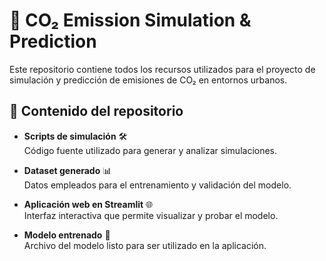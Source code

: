 # 🚗 CO₂ Emission Simulation & Prediction

Este repositorio contiene todos los recursos utilizados para el proyecto de simulación y predicción de emisiones de CO₂ en entornos urbanos.

## 📂 Contenido del repositorio

- **Scripts de simulación** 🛠️  
  Código fuente utilizado para generar y analizar simulaciones.

- **Dataset generado** 📊  
  Datos empleados para el entrenamiento y validación del modelo.

- **Aplicación web en Streamlit** 🌐  
  Interfaz interactiva que permite visualizar y probar el modelo.

- **Modelo entrenado** 🤖  
  Archivo del modelo listo para ser utilizado en la aplicación.


